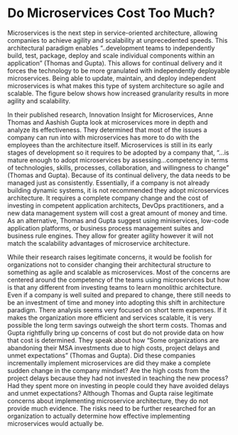 # Do Microservices Cost Too Much?

Microservices is the next step in service-oriented architecture, allowing companies to achieve agility and scalability at unprecedented speeds.
This architectural paradigm enables “..development teams to independently build, test, package, deploy and scale individual components within 
an application” (Thomas and Gupta). This allows for continual delivery and it forces the technology to be more granulated with independently
deployable microservices. Being able to update, maintain, and deploy independent microservices is what makes this type of system architecture 
so agile and scalable. The figure below shows how increased granularity results in more agility and scalability.  

In their published research, Innovation Insight for Microservices, Anne Thomas and Aashish Gupta look at microservices more in depth and analyze
its effectiveness. They determined that most of the issues a company can run into with microservices has more to do with the employees than the 
architecture itself. Microservices is still in its early stages of development so it requires to be adopted by a company that, “…is mature enough
to adopt microservices by assessing…competency in terms of technologies, skills, processes, collaboration, and willingness to change” (Thomas and Gupta).
Because of its continual delivery, the data needs to be managed just as consistently. Essentially, if a company is not already building dynamic systems,
it is not recommended they adopt microservices architecture. It requires a complete company change and the cost of investing in competent application 
architects, DevOps practitioners, and a new data management system will cost a great amount of money and time. As an alternative, Thomas and Gupta
suggest using miniservices, low-code application platforms, or business process management suites and business rule engines. They allow for 
greater agility however it will not match the scalability advantages of microservice architecture. 

While their research raises legitimate concerns, it would be foolish for organizations not to consider changing their architectural structure
to something as agile and scalable as microservices. Most of the concerns are centered around the competency of the teams using microservices 
but how is that any different from investing teams to learn monolithic architecture. Even if a company is well suited and prepared to change, 
there still needs to be an investment of time and money into adopting this shift in architecture paradigm. There analysis seems very focused 
on short term expenses. If it makes the organization more efficient and services scalable, it is very possible the long term savings outweigh 
the short term costs. Thomas and Gupta rightfully bring up concerns of cost but do not provide data on how that cost is determined. They speak
about how “Some organizations are abandoning their MSA investments due to high costs, project delays and unmet expectations” (Thomas and Gupta).
Did these companies incrementally implement microservices are did they make a complete sudden change in the company mindset? Are the high costs 
from the project delays because they had not invested in teaching the new process? Had they spent more on investing in people could they have
avoided delays and unmet expectations? Although Thomas and Gupta raise legitimate concerns about implementing microservice architecture, they
do not provide much evidence. The risks need to be further researched for an organization to actually determine how effective implementing 
microservices would actually be.
